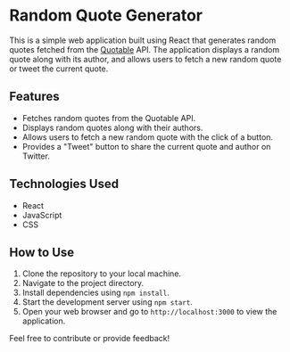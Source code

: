 # Random Quote Generator

This is a simple web application built using React that generates random quotes fetched from the [Quotable](https://github.com/lukePeavey/quotable) API. The application displays a random quote along with its author, and allows users to fetch a new random quote or tweet the current quote.

## Features

- Fetches random quotes from the Quotable API.
- Displays random quotes along with their authors.
- Allows users to fetch a new random quote with the click of a button.
- Provides a "Tweet" button to share the current quote and author on Twitter.

## Technologies Used

- React
- JavaScript
- CSS

## How to Use

1. Clone the repository to your local machine.
2. Navigate to the project directory.
3. Install dependencies using `npm install`.
4. Start the development server using `npm start`.
5. Open your web browser and go to `http://localhost:3000` to view the application.

Feel free to contribute or provide feedback!
